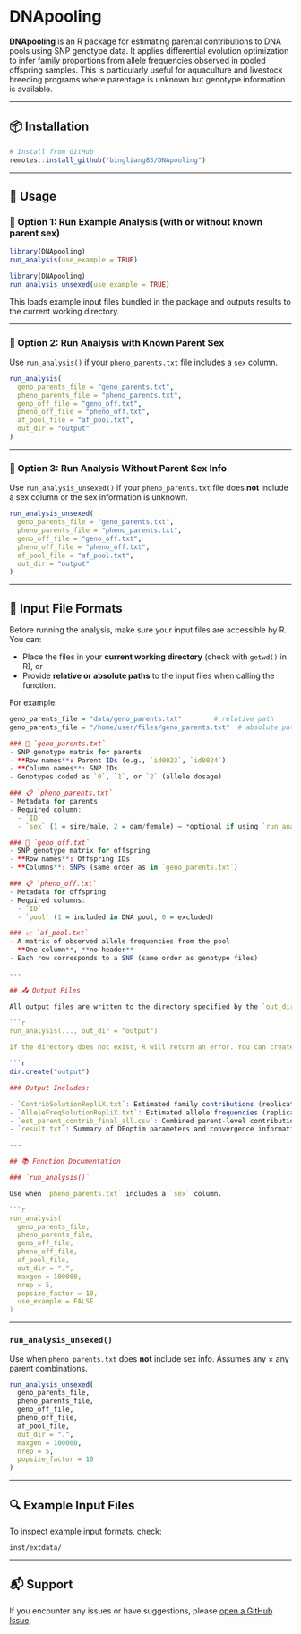 # DNApooling

**DNApooling** is an R package for estimating parental contributions to DNA pools using SNP genotype data. It applies differential evolution optimization to infer family proportions from allele frequencies observed in pooled offspring samples. This is particularly useful for aquaculture and livestock breeding programs where parentage is unknown but genotype information is available.

---

## 📦 Installation

```r
# Install from GitHub
remotes::install_github("bingliang83/DNApooling")
```

---

## 🧪 Usage

### 🔹 Option 1: Run Example Analysis (with or without known parent sex)

```r
library(DNApooling)
run_analysis(use_example = TRUE)
```

```r
library(DNApooling)
run_analysis_unsexed(use_example = TRUE)
```


This loads example input files bundled in the package and outputs results to the current working directory.

---

### 🔹 Option 2: Run Analysis with Known Parent Sex

Use `run_analysis()` if your `pheno_parents.txt` file includes a `sex` column.

```r
run_analysis(
  geno_parents_file = "geno_parents.txt",
  pheno_parents_file = "pheno_parents.txt",
  geno_off_file = "geno_off.txt",
  pheno_off_file = "pheno_off.txt",
  af_pool_file = "af_pool.txt",
  out_dir = "output"
)
```

---

### 🔹 Option 3: Run Analysis Without Parent Sex Info

Use `run_analysis_unsexed()` if your `pheno_parents.txt` file does **not** include a sex column or the sex information is unknown.

```r
run_analysis_unsexed(
  geno_parents_file = "geno_parents.txt",
  pheno_parents_file = "pheno_parents.txt",
  geno_off_file = "geno_off.txt",
  pheno_off_file = "pheno_off.txt",
  af_pool_file = "af_pool.txt",
  out_dir = "output"
)
```

---

## 📁 Input File Formats

Before running the analysis, make sure your input files are accessible by R. You can:

- Place the files in your **current working directory** (check with `getwd()` in R), or  
- Provide **relative or absolute paths** to the input files when calling the function.

For example:

```r
geno_parents_file = "data/geno_parents.txt"        # relative path
geno_parents_file = "/home/user/files/geno_parents.txt"  # absolute path

### 🧬 `geno_parents.txt`
- SNP genotype matrix for parents
- **Row names**: Parent IDs (e.g., `id0023`, `id0024`)
- **Column names**: SNP IDs
- Genotypes coded as `0`, `1`, or `2` (allele dosage)

### 📋 `pheno_parents.txt`
- Metadata for parents
- Required column:
  - `ID`
  - `sex` (1 = sire/male, 2 = dam/female) — *optional if using `run_analysis_unsexed()`*

### 🧬 `geno_off.txt`
- SNP genotype matrix for offspring
- **Row names**: Offspring IDs
- **Columns**: SNPs (same order as in `geno_parents.txt`)

### 📋 `pheno_off.txt`
- Metadata for offspring
- Required columns:
  - `ID`
  - `pool` (1 = included in DNA pool, 0 = excluded)

### 📈 `af_pool.txt`
- A matrix of observed allele frequencies from the pool
- **One column**, **no header**
- Each row corresponds to a SNP (same order as genotype files)

---

## 📤 Output Files

All output files are written to the directory specified by the `out_dir` parameter. By default, this is the current working directory (`out_dir = "."`). You can set a custom output folder:

```r
run_analysis(..., out_dir = "output")

If the directory does not exist, R will return an error. You can create it before running the analysis with:

```r
dir.create("output")

### Output Includes:

- `ContribSolutionRepliX.txt`: Estimated family contributions (replicate X)
- `AlleleFreqSolutionRepliX.txt`: Estimated allele frequencies (replicate X)
- `est_parent_contrib_final_all.csv`: Combined parent-level contributions across replicates
- `result.txt`: Summary of DEoptim parameters and convergence information

---

## 📚 Function Documentation

### `run_analysis()`

Use when `pheno_parents.txt` includes a `sex` column.

```r
run_analysis(
  geno_parents_file,
  pheno_parents_file,
  geno_off_file,
  pheno_off_file,
  af_pool_file,
  out_dir = ".",
  maxgen = 100000,
  nrep = 5,
  popsize_factor = 10,
  use_example = FALSE
)
```

---

### `run_analysis_unsexed()`

Use when `pheno_parents.txt` does **not** include sex info. Assumes any × any parent combinations.

```r
run_analysis_unsexed(
  geno_parents_file,
  pheno_parents_file,
  geno_off_file,
  pheno_off_file,
  af_pool_file,
  out_dir = ".",
  maxgen = 100000,
  nrep = 5,
  popsize_factor = 10
)
```

---

## 🔍 Example Input Files

To inspect example input formats, check:

```
inst/extdata/
```

---

## 📬 Support

If you encounter any issues or have suggestions, please [open a GitHub Issue](https://github.com/bingliang83/DNApooling/issues).

